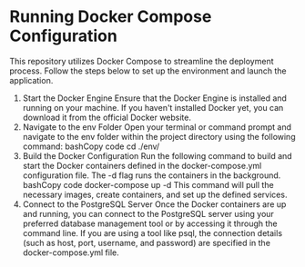# Running Docker Compose Configuration
This repository utilizes Docker Compose to streamline the deployment process. Follow the steps below to set up the environment and launch the application.
1. Start the Docker Engine
Ensure that the Docker Engine is installed and running on your machine. If you haven't installed Docker yet, you can download it from the official Docker website.
2. Navigate to the env Folder
Open your terminal or command prompt and navigate to the env folder within the project directory using the following command:
bashCopy code
cd ./env/ 
3. Build the Docker Configuration
Run the following command to build and start the Docker containers defined in the docker-compose.yml configuration file. The -d flag runs the containers in the background.
bashCopy code
docker-compose up -d 
This command will pull the necessary images, create containers, and set up the defined services.
4. Connect to the PostgreSQL Server
Once the Docker containers are up and running, you can connect to the PostgreSQL server using your preferred database management tool or by accessing it through the command line. If you are using a tool like psql, the connection details (such as host, port, username, and password) are specified in the docker-compose.yml file.


